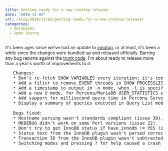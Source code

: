 ```yaml
---
title: Getting ready for a new innotop release
date: "2010-11-02"
url: /blog/2010/11/02/getting-ready-for-a-new-innotop-release/
categories:
  - Databases
  - Open Source
---
```

It's been ages since we've had an update to [innotop](http://code.google.com/p/innotop/), or at least, it's been a while since the changes were bundled up and released officially. Barring any bug reports against the [trunk code](http://innotop.googlecode.com/svn/trunk/innotop), I'm about ready to release more than a year's worth of improvements to it:

<pre>   Changes:
   * Don't re-fetch SHOW VARIABLES every iteration; it's too slow on many hosts.
   * Add a filter to remove EVENT threads in SHOW PROCESSLIST (issue 32).
   * Add a timestamp to output in -n mode, when -t is specified (issue 37).
   * Add a new U mode, for Percona/MariaDB USER_STATISTICS enhancements (issue 39).
   * Add support for millisecond query time in Percona Server (issue 39).
   * Display a summary of queries executed in Query List mode (issue 26).

   Bugs fixed:
   * Hostname parsing wasn't standards compliant (issue 30).
   * MKDEBUG didn't work on some Perl versions (issue 22).
   * Don't try to get InnoDB status if have_innodb != YES (issue 33).
   * Status text from the InnoDB plugin wasn't parsed correctly (issue 36).
   * Transaction ID from the InnoDB plugin wasn't subtracted correctly (issue 38).
   * Switching modes and pressing ? for help caused a crash (issue 40).</pre>


